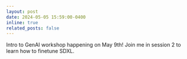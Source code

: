 ```yaml
---
layout: post
date: 2024-05-05 15:59:00-0400
inline: true
related_posts: false
---
```


Intro to GenAI workshop happening on May 9th! Join me in session 2 to learn how to finetune SDXL.
